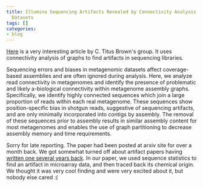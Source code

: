 ```yaml
---
title: Illumina Sequencing Artifacts Revealed by Connectivity Analysis of Metagenomic
  Datasets
tags: []
categories:
- blog
---
```

[Here](http://arxiv.org/abs/1212.0159) is a very interesting article by C.
Titus Brown's group. It uses connectivity analysis of graphs to find artifacts
in sequencing libraries.
<!--more-->

>

Sequencing errors and biases in metagenomic datasets affect coverage-based
assemblies and are often ignored during analysis. Here, we analyze read
connectivity in metagenomes and identify the presence of problematic and
likely a-biological connectivity within metagenome assembly graphs.
Specifically, we identify highly connected sequences which join a large
proportion of reads within each real metagenome. These sequences show
position-specific bias in shotgun reads, suggestive of sequencing artifacts,
and are only minimally incorporated into contigs by assembly. The removal of
these sequences prior to assembly results in similar assembly content for most
metagenomes and enables the use of graph partitioning to decrease assembly
memory and time requirements.

Sorry for late reporting. The paper had been posted at arxiv site for over a
month back. We got somewhat turned off about artifact papers having [written
one several years
back](http://www.febsletters.org/article/S0014-5793%2807%2900681-3/abstract).
In our paper, we used sequence statistics to find an artifact in microarray
data, and then traced back its chemical origin. We thought it was very cool
finding and were very excited about it, but nobody else cared :(

